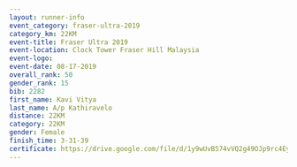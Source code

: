 ```yaml
---
layout: runner-info 
event_category: fraser-ultra-2019 
category_km: 22KM 
event-title: Fraser Ultra 2019 
event-location: Clock Tower Fraser Hill Malaysia 
event-logo: 
event-date: 08-17-2019 
overall_rank: 50
gender_rank: 15
bib: 2282
first_name: Kavi Vitya
last_name: A/p Kathiravelo
distance: 22KM
category: 22KM
gender: Female
finish_time: 3-31-39
certificate: https://drive.google.com/file/d/1y9wUvB574vVQ2g49OJp9rc4EymMdJ3Ex/view?usp=sharing
---
```

